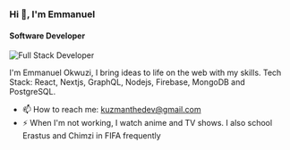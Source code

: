 ### Hi 👋, I'm Emmanuel
#### Software Developer
![Full Stack Developer](https://www.wallpapertip.com/wmimgs/225-2257906_hello-world-wallpaper.png)


I'm Emmanuel Okwuzi, I bring ideas to life on the web with my skills.
Tech Stack: React, Nextjs, GraphQL, Nodejs, Firebase, MongoDB and PostgreSQL.

- 📫 How to reach me: kuzmanthedev@gmail.com 
- ⚡ When I'm not working, I watch anime and TV shows. I also school Erastus and Chimzi in FIFA frequently
